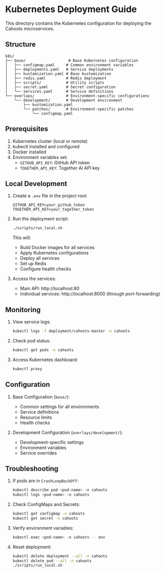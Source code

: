 # Kubernetes Deployment Guide

This directory contains the Kubernetes configuration for deploying the Cahoots microservices.

## Structure

```
k8s/
├── base/                   # Base Kubernetes configuration
│   ├── configmap.yaml     # Common environment variables
│   ├── deployments.yaml   # Service deployments
│   ├── kustomization.yaml # Base kustomization
│   ├── redis.yaml         # Redis deployment
│   ├── scripts/           # Utility scripts
│   ├── secret.yaml        # Secret configuration
│   └── services.yaml      # Service definitions
└── overlays/              # Environment-specific configurations
    └── development/       # Development environment
        ├── kustomization.yaml
        └── patches/       # Environment-specific patches
            └── configmap.yaml

```

## Prerequisites

1. Kubernetes cluster (local or remote)
2. kubectl installed and configured
3. Docker installed
4. Environment variables set:
   - `GITHUB_API_KEY`: GitHub API token
   - `TOGETHER_API_KEY`: Together AI API key

## Local Development

1. Create a `.env` file in the project root:
   ```
   GITHUB_API_KEY=your_github_token
   TOGETHER_API_KEY=your_together_token
   ```

2. Run the deployment script:
   ```bash
   ./scripts/run_local.sh
   ```

   This will:
   - Build Docker images for all services
   - Apply Kubernetes configurations
   - Deploy all services
   - Set up Redis
   - Configure health checks

3. Access the services:
   - Main API: http://localhost:80
   - Individual services: http://localhost:8000 (through port-forwarding)

## Monitoring

1. View service logs:
   ```bash
   kubectl logs -f deployment/cahoots-master -n cahoots
   ```

2. Check pod status:
   ```bash
   kubectl get pods -n cahoots
   ```

3. Access Kubernetes dashboard:
   ```bash
   kubectl proxy
   ```

## Configuration

1. Base Configuration (`base/`):
   - Common settings for all environments
   - Service definitions
   - Resource limits
   - Health checks

2. Development Configuration (`overlays/development/`):
   - Development-specific settings
   - Environment variables
   - Service overrides

## Troubleshooting

1. If pods are in `CrashLoopBackOff`:
   ```bash
   kubectl describe pod <pod-name> -n cahoots
   kubectl logs <pod-name> -n cahoots
   ```

2. Check ConfigMaps and Secrets:
   ```bash
   kubectl get configmap -n cahoots
   kubectl get secret -n cahoots
   ```

3. Verify environment variables:
   ```bash
   kubectl exec <pod-name> -n cahoots -- env
   ```

4. Reset deployment:
   ```bash
   kubectl delete deployment --all -n cahoots
   kubectl delete pod --all -n cahoots
   ./scripts/run_local.sh
   ``` 